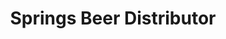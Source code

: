 ---
title: "Springs Beer Distributor"
url: /cambridge-springs/springs-beer-distributor/
shop: Spirituosen
---